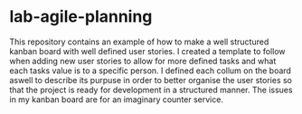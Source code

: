 # lab-agile-planning
This repository contains an example of how to make a well structured kanban board with well defined user stories.
I created a template to follow when adding new user stories to allow for more defined tasks and what each tasks value is to a specific person.
I defined each collum on the board aswell to describe its purpuse in order to better organise the user stories so that the project is ready for development
in a structured manner.
The issues in my kanban board are for an imaginary counter service. 
